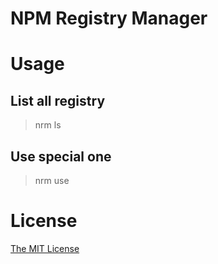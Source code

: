 # NPM Registry Manager

# Usage

## List all registry

> nrm ls

## Use special one

> nrm use <name>


# License

[The MIT License](https://github.com/DevinDon/nrm/blob/master/LICENSE)
